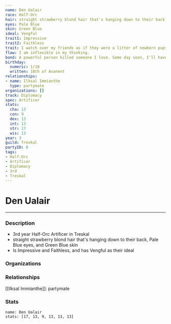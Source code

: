 ```yaml
---
name: Den Ualair
race: Half-Orc
hair: straight strawberry blond hair that's hanging down to their back
eyes: Pale Blue
skin: Green Blue
ideal: Vengful
trait1: Impressive
trait2: Faithless
trait: I watch over my friends as if they were a litter of newborn pups.
flaw: I am inflexible in my thinking.
bond: A powerful person killed someone I love. Some day soon, I'll have my revenge.
birthday:
  numeric: 1/18
  written: 18th of Avanent
relationships:
- name: Ilksal Immianthe
  type: partymate
organizations: []
track: Diplomacy
spec: Artificer
stats:
  cha: 13
  con: 9
  dex: 13
  int: 13
  str: 17
  wis: 13
year: 3
guild: Treskal
partyID: 8
tags:
- Half-Orc
- Artificer
- Diplomacy
- 3rd
- Treskal
---
```

# Den Ualair
---
### Description
- 3rd year Half-Orc Artificer in Treskal
- straight strawberry blond hair that's hanging down to their back, Pale Blue eyes, and Green Blue skin
- Is Impressive and Faithless, and has Vengful as their ideal

### Organizations
### Relationships
[[Ilksal Immianthe]]: partymate
### Stats
```statblock
name: Den Ualair
stats: [17, 13, 9, 13, 13, 13]
```